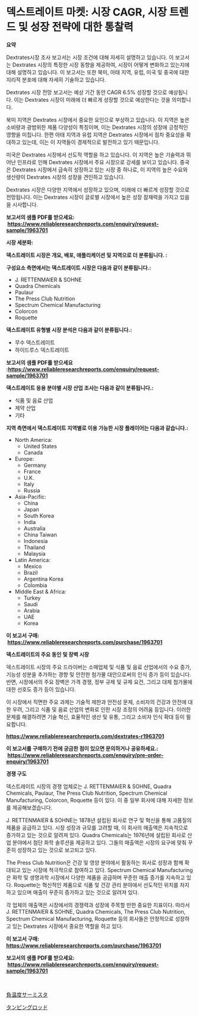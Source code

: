 <p><h1>덱스트레이트 마켓: 시장 CAGR, 시장 트렌드 및 성장 전략에 대한 통찰력</h1></p><p><strong>요약</strong></p>
<p><p>Dextrates시장 조사 보고서는 시장 조건에 대해 자세히 설명하고 있습니다. 이 보고서는 Dextrates 시장의 특정한 시장 동향을 제공하여, 시장이 어떻게 변화하고 있는지에 대해 설명하고 있습니다. 이 보고서는 또한 북미, 아태 지역, 유럽, 미국 및 중국에 대한 지리적 분포에 대해 자세히 기술하고 있습니다.</p><p>Dextrates 시장 전망 보고서는 예상 기간 동안 CAGR 6.5% 성장할 것으로 예상됩니다. 이는 Dextrates 시장이 미래에 더 빠르게 성장할 것으로 예상한다는 것을 의미합니다.</p><p>북미 지역은 Dextrates 시장에서 중요한 요인으로 부상하고 있습니다. 이 지역은 높은 소비량과 광범위한 제품 다양성이 특징이며, 이는 Dextrates 시장의 성장에 긍정적인 영향을 미칩니다. 한편 아태 지역과 유럽 지역은 Dextrates 시장에서 점차 중요성을 확대하고 있는데, 이는 이 지역들이 경제적으로 발전하고 있기 때문입니다.</p><p>미국은 Dextrates 시장에서 선도적 역할을 하고 있습니다. 이 지역은 높은 기술력과 뛰어난 인프라로 인해 Dextrates 시장에서 주요 시장으로 강세를 보이고 있습니다. 중국은 Dextrates 시장에서 급속히 성장하고 있는 시장 중 하나로, 이 지역의 높은 수요와 생산량이 Dextrates 시장의 성장을 견인하고 있습니다.</p><p>Dextrates 시장은 다양한 지역에서 성장하고 있으며, 미래에 더 빠르게 성장할 것으로 전망됩니다. 이는 Dextrates 시장이 글로벌 시장에서 높은 성장 잠재력을 가지고 있음을 시사합니다.</p></p>
<p><strong>보고서의 샘플 PDF를 받으세요: &nbsp;<a href="https://www.reliableresearchreports.com/enquiry/request-sample/1963701">https://www.reliableresearchreports.com/enquiry/request-sample/1963701</a></strong></p>
<p><strong>시장 세분화:</strong></p>
<p><strong> 덱스트레이트 시장은 개요, 배포, 애플리케이션 및 지역으로 더 분류됩니다. :</strong></p>
<p><strong>구성요소 측면에서는 덱스트레이트 시장은 다음과 같이 분류됩니다.:</strong></p>
<p><ul><li>J. RETTENMAIER & SOHNE</li><li>Quadra Chemicals</li><li>Paulaur</li><li>The Press Club Nutrition</li><li>Spectrum Chemical Manufacturing</li><li>Colorcon</li><li>Roquette</li></ul></p>
<p><strong> 덱스트레이트 유형별 시장 분석은 다음과 같이 분류됩니다.:</strong></p>
<p><ul><li>무수 덱스트레이트</li><li>하이드루스 덱스트레이트</li></ul></p>
<p><strong>보고서의 샘플 PDF를 받으세요 :<a href="https://www.reliableresearchreports.com/enquiry/request-sample/1963701">https://www.reliableresearchreports.com/enquiry/request-sample/1963701</a></strong></p>
<p><strong> 덱스트레이트 응용 분야별 시장 산업 조사는 다음과 같이 분류됩니다.:</strong></p>
<p><ul><li>식품 및 음료 산업</li><li>제약 산업</li><li>기타</li></ul></p>
<p><strong>지역 측면에서 덱스트레이트 지역별로 이용 가능한 시장 플레이어는 다음과 같습니다.:</strong></p>
<p><ul>
    <li>
        North America:
        <ul>
            <li>United States</li>
            <li>Canada</li>
        </ul>
    </li>
    <li>
        Europe:
        <ul>
            <li>Germany</li>
            <li>France</li>
            <li>U.K.</li>
            <li>Italy</li>
            <li>Russia</li>
        </ul>
    </li>
    <li>
        Asia-Pacific:
        <ul>
            <li>China</li>
            <li>Japan</li>
            <li>South Korea</li>
            <li>India</li>
            <li>Australia</li>
            <li>China Taiwan</li>
            <li>Indonesia</li>
            <li>Thailand</li>
            <li>Malaysia</li>
        </ul>
    </li>
    <li>
        Latin America:
        <ul>
            <li>Mexico</li>
            <li>Brazil</li>
            <li>Argentina Korea</li>
            <li>Colombia</li>
        </ul>
    </li>
    <li>
        Middle East & Africa:
        <ul>
            <li>Turkey</li>
            <li>Saudi</li>
            <li>Arabia</li>
            <li>UAE</li>
            <li>Korea</li>
        </ul>
    </li>
    </ul></p>
<p><strong>이 보고서 구매: &nbsp;<a href="https://www.reliableresearchreports.com/purchase/1963701">https://www.reliableresearchreports.com/purchase/1963701</a></strong></p>
<p><strong>덱스트레이트의 주요 동인 및 장벽 시장</strong></p>
<p><p>덱스트레이트 시장의 주요 드라이버는 소매업체 및 식품 및 음료 산업에서의 수요 증가, 기능성 성분을 추가하는 경향 및 안전한 첨가물 대안으로써의 인식 증가 등이 있습니다. 반면, 시장에서의 주요 장벽은 가격 경쟁, 정부 규제 및 규제 요건, 그리고 대체 첨가물에 대한 선호도 증가 등이 있습니다.</p><p>이 시장에서 직면한 주요 과제는 기술적 제한과 안전성 문제, 소비자의 건강과 안전에 대한 우려, 그리고 식품 및 음료 산업의 변화로 인한 시장 조정의 어려움 등입니다. 이러한 문제를 해결하려면 기술 혁신, 효율적인 생산 및 유통, 그리고 소비자 인식 확대 등이 필요합니다.</p></p>
<p><strong><a href="https://www.reliableresearchreports.com/dextrates-r1963701">https://www.reliableresearchreports.com/dextrates-r1963701</a></strong></p>
<p><strong>이 보고서를 구매하기 전에 궁금한 점이 있으면 문의하거나 공유하세요.: &nbsp;<a href="https://www.reliableresearchreports.com/enquiry/pre-order-enquiry/1963701">https://www.reliableresearchreports.com/enquiry/pre-order-enquiry/1963701</a></strong></p>
<p><strong>경쟁 구도</strong></p>
<p><p>덱스트레이트 시장의 경쟁 업체로는 J. RETTENMAIER & SOHNE, Quadra Chemicals, Paulaur, The Press Club Nutrition, Spectrum Chemical Manufacturing, Colorcon, Roquette 등이 있다. 이 중 일부 회사에 대해 자세한 정보를 제공해보겠습니다.</p><p>J. RETTENMAIER & SOHNE는 1878년 설립된 회사로 연구 및 혁신을 통해 고품질의 제품을 공급하고 있다. 시장 성장과 규모를 고려할 때, 이 회사의 매출액은 지속적으로 증가하고 있는 것으로 알려져 있다. Quadra Chemicals는 1976년에 설립된 회사로 산업 분야에서 첨단 화학 솔루션을 제공하고 있다. 그들의 매출액은 시장의 요구에 맞춰 꾸준히 성장하고 있는 것으로 보고되고 있다.</p><p>The Press Club Nutrition은 건강 및 영양 분야에서 활동하는 회사로 성장과 함께 확대되고 있는 시장에 적극적으로 참여하고 있다. Spectrum Chemical Manufacturing은 화학 및 생명과학 시장에서 다양한 제품을 공급하며 꾸준한 매출 증가를 지속하고 있다. Roquette는 혁신적인 제품으로 식품 및 건강 관리 분야에서 선도적인 위치를 차지하고 있으며 매출이 꾸준히 증가하고 있는 것으로 알려져 있다.</p><p>각 업체의 매출액은 시장에서의 경쟁력과 성장에 주목할 만한 중요한 지표이다. 따라서 J. RETTENMAIER & SOHNE, Quadra Chemicals, The Press Club Nutrition, Spectrum Chemical Manufacturing, Roquette 등의 회사들은 안정적으로 성장하고 있는 Dextrates 시장에서 중요한 역할을 하고 있다.</p></p>
<p><strong>이 보고서 구매: &nbsp; <a href="https://www.reliableresearchreports.com/purchase/1963701">https://www.reliableresearchreports.com/purchase/1963701</a></strong></p>
<p><strong>보고서의 샘플 PDF를 받으세요: &nbsp;<a href="https://www.reliableresearchreports.com/enquiry/request-sample/1963701">https://www.reliableresearchreports.com/enquiry/request-sample/1963701</a></strong><strong></strong></p>
<p>&nbsp;</p>
<p><p><a href="https://github.com/vhemk0794148/Market-Research-Report-List-1/blob/main/228386130293.md">負温度サーミスタ</a></p><p><a href="https://github.com/pepo3k/Market-Research-Report-List-1/blob/main/388306830294.md">タンピングロッド</a></p></p>